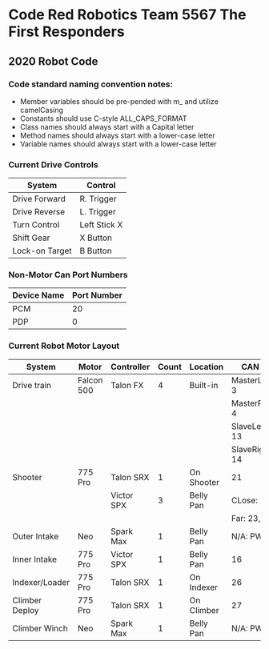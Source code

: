 # Code Red Robotics Team 5567 The First Responders 

## 2020 Robot Code

### Code standard naming convention notes:
* Member variables should be pre-pended with m_ and utilize camelCasing
* Constants should use C-style ALL_CAPS_FORMAT
* Class names should always start with a Capital letter
* Method names should always start with a lower-case letter
* Variable names should always start with a lower-case letter

### Current Drive Controls
| System         | Control       |
| -------------- | ------------- |
| Drive Forward  | R. Trigger    |
| Drive Reverse  | L. Trigger    |
| Turn Control   | Left Stick X  |
| Shift Gear     | X Button      |
| Lock-on Target | B Button      |

### Non-Motor Can Port Numbers
| Device Name   |  Port Number  |
| ------------- | ------------- |
| PCM           | 20            |
| PDP           | 0             |

### Current Robot Motor Layout
| System         | Motor         | Controller  | Count   | Location   | CAN ID 
| -------------- | ------------- | ----------- | ------- | ---------- | -------------- 
| Drive train    | Falcon 500    | Talon FX    |    4    | Built-in   | MasterLeft: 3
|                |               |             |         |            | MasterRight: 4
|                |               |             |         |            | SlaveLeft: 13
|                |               |             |         |            | SlaveRight: 14
| Shooter        | 775 Pro       | Talon SRX   |    1    | On Shooter | 21
|                |               | Victor SPX  |    3    | Belly Pan  | CLose: 22
|                |               |             |         |            | Far: 23, 24
| Outer Intake   | Neo           | Spark Max   |    1    | Belly Pan  | N/A: PWM 0
| Inner Intake   | 775 Pro       | Victor SPX  |    1    | Belly Pan  | 16
| Indexer/Loader | 775 Pro       | Talon SRX   |    1    | On Indexer | 26
| Climber Deploy | 775 Pro       | Talon SRX   |    1    | On Climber | 27
| Climber Winch  | Neo           | Spark Max   |    1    | Belly Pan  | N/A: PWM 1
